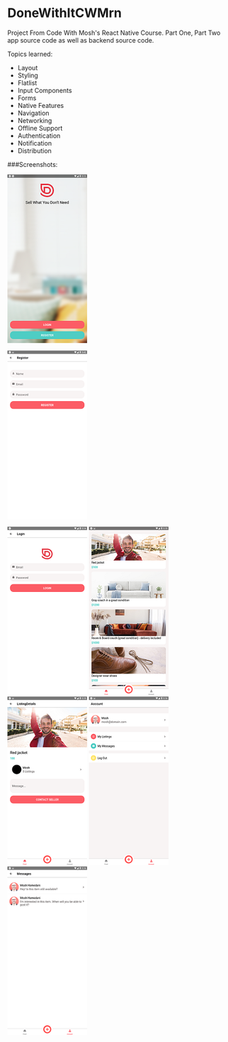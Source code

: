 # DoneWithItCWMrn

Project From Code With Mosh's React Native Course.
Part One, Part Two app source code as well as backend source code.

Topics learned:

- Layout
- Styling
- Flatlist
- Input Components
- Forms
- Native Features
- Navigation
- Networking
- Offline Support
- Authentication
- Notification
- Distribution

###Screenshots:

![LoginRegisterScreen](assets/../assets/log-reg.png)

![RegisterScreen](assets/../assets/register.png)

![LoginScreen](assets/../assets/login.png)
![ListScreen](assets/../assets/list.png)
![DetailsScreen](assets/../assets/detail.png)
![AccountScreen](assets/../assets/account.png)
![MessagesScreen](assets/../assets/messeges.png)
